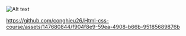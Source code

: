 ![Alt text](https://user-images.githubusercontent.com/70604577/160039866-ee41bdb7-8b71-4adc-b76b-3bb07fdd916e.png)


https://github.com/conghieu26/Html-css-course/assets/147680844/f904f8e9-59ea-4908-b66b-95185689876b

